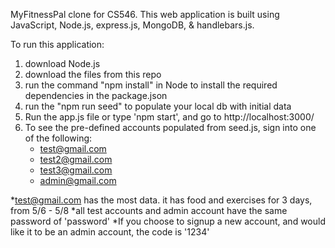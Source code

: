 MyFitnessPal clone for CS546. This web application is built using JavaScript, Node.js, express.js, MongoDB, & handlebars.js. 

To run this application:

1. download Node.js 
2. download the files from this repo
3. run the command "npm install" in Node to install the required dependencies in the package.json
4. run the "npm run seed" to populate your local db with initial data
5.  Run the app.js file or type 'npm start', and go to http://localhost:3000/
6. To see the pre-defined accounts populated from seed.js, sign into one of the following:
    - test@gmail.com
    - test2@gmail.com
    - test3@gmail.com
    - admin@gmail.com
    
*test@gmail.com has the most data. it has food and exercises for 3 days, from 5/6 - 5/8
*all test accounts and admin account have the same password of 'password'
*If you choose to signup a new account, and would like it to be an admin account, the code
    is '1234'

